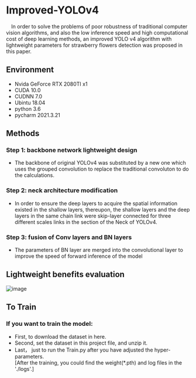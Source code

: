 # Improved-YOLOv4
&emsp;In order to solve the problems of poor robustness of traditional computer vision algorithms, and also the low inference speed and high computational cost of deep learning methods, an improved YOLO v4 algorithm with lightweight parameters for strawberry flowers detection was proposed in this paper. 
## Environment
* Nvida GeForce RTX 2080TI x1
* CUDA 10.0
* CUDNN 7.0
* Ubintu 18.04
* python 3.6
* pycharm 2021.3.21

## Methods
### Step 1: backbone network lightweight design
* The backbone of original YOLOv4 was substituted by a new one which uses the grouped convolution to replace the traditional convoluton to do the calculations.
### Step 2: neck architecture modification
* In order to ensure the deep layers to acquire the spatial information existed in the shallow layers, thereupon, the shallow layers and the deep layers in the same chain link were skip-layer connected for three different scales links in the section of the Neck of YOLOv4.
### Step 3: fusion of Conv layers and BN layers
* The parameters of BN layer are merged into the convolutional layer to improve the speed of forward inference of the model
## Lightweight benefits evaluation
![image]()
## To Train
### If you want to train the model:
* First, to download the dataset in here.
* Second, set the dataset in this project file, and unzip it.
* Last， just to run the Train.py after you have adjusted the hyper-parameters.
<Br/>[After the training, you could find the weight(*.pth) and log files in the './logs'.]
